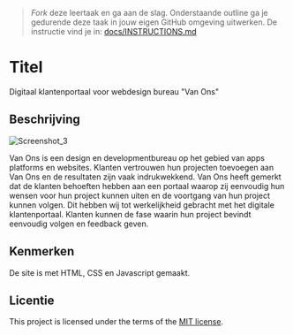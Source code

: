 > _Fork_ deze leertaak en ga aan de slag. Onderstaande outline ga je gedurende deze taak in jouw eigen GitHub omgeving uitwerken. De instructie vind je in: [docs/INSTRUCTIONS.md](docs/INSTRUCTIONS.md)

# Titel
Digitaal klantenportaal voor webdesign bureau "Van Ons"

## Beschrijving

![Screenshot_3](https://github.com/Khdulkadir/the-startup-responsive-interactieve-website/assets/144004145/c9361d99-bc13-4263-aa4a-c40dadf73c72)

Van Ons is een design en developmentbureau op het gebied van apps platforms en websites. Klanten vertrouwen hun projecten toevoegen aan Van Ons en de resultaten zijn vaak indrukwekkend.
Van Ons heeft gemerkt dat de klanten behoeften hebben aan een portaal waarop zij eenvoudig hun wensen voor hun project kunnen uiten en de voortgang van hun project kunnen volgen. Dit hebben wij tot werkelijkheid gebracht met het digitale klantenportaal. Klanten kunnen de fase waarin hun project bevindt eenvoudig volgen en feedback geven.

## Kenmerken

De site is met HTML, CSS en Javascript gemaakt.

## Licentie

This project is licensed under the terms of the [MIT license](./LICENSE).


